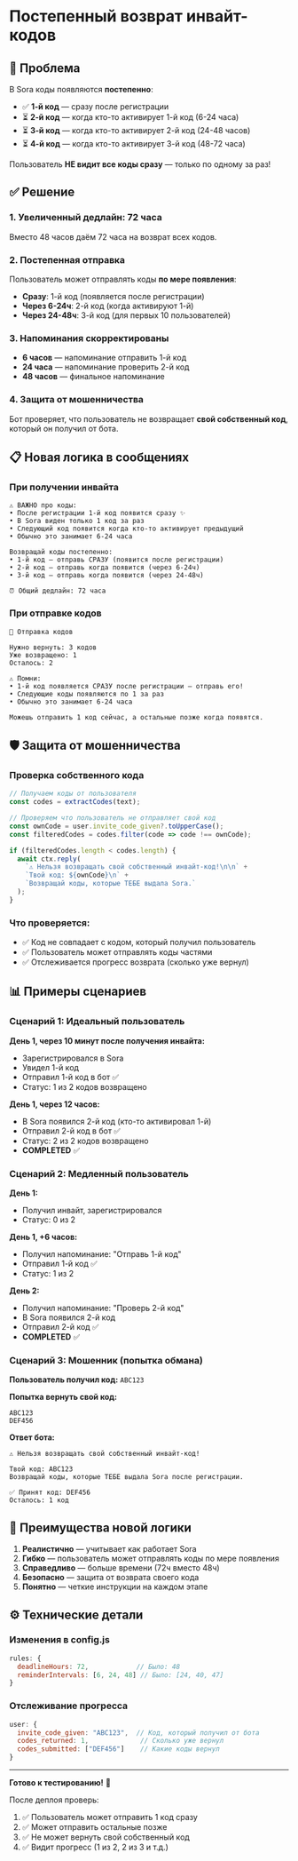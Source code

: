 # Постепенный возврат инвайт-кодов

## 🎯 Проблема

В Sora коды появляются **постепенно**:
- ✅ **1-й код** — сразу после регистрации
- ⏳ **2-й код** — когда кто-то активирует 1-й код (6-24 часа)
- ⏳ **3-й код** — когда кто-то активирует 2-й код (24-48 часов)
- ⏳ **4-й код** — когда кто-то активирует 3-й код (48-72 часа)

Пользователь **НЕ видит все коды сразу** — только по одному за раз!

## ✅ Решение

### 1. Увеличенный дедлайн: 72 часа
Вместо 48 часов даём 72 часа на возврат всех кодов.

### 2. Постепенная отправка
Пользователь может отправлять коды **по мере появления**:
- **Сразу**: 1-й код (появляется после регистрации)
- **Через 6-24ч**: 2-й код (когда активируют 1-й)
- **Через 24-48ч**: 3-й код (для первых 10 пользователей)

### 3. Напоминания скорректированы
- **6 часов** — напоминание отправить 1-й код
- **24 часа** — напоминание проверить 2-й код
- **48 часов** — финальное напоминание

### 4. Защита от мошенничества
Бот проверяет, что пользователь не возвращает **свой собственный код**, который он получил от бота.

## 📋 Новая логика в сообщениях

### При получении инвайта

```
⚠️ ВАЖНО про коды:
• После регистрации 1-й код появится сразу ✨
• В Sora виден только 1 код за раз
• Следующий код появится когда кто-то активирует предыдущий
• Обычно это занимает 6-24 часа

Возвращай коды постепенно:
• 1-й код — отправь СРАЗУ (появится после регистрации)
• 2-й код — отправь когда появится (через 6-24ч)
• 3-й код — отправь когда появится (через 24-48ч)

⏰ Общий дедлайн: 72 часа
```

### При отправке кодов

```
📨 Отправка кодов

Нужно вернуть: 3 кодов
Уже возвращено: 1
Осталось: 2

⚠️ Помни: 
• 1-й код появляется СРАЗУ после регистрации — отправь его!
• Следующие коды появляются по 1 за раз
• Обычно это занимает 6-24 часа

Можешь отправить 1 код сейчас, а остальные позже когда появятся.
```

## 🛡️ Защита от мошенничества

### Проверка собственного кода

```javascript
// Получаем коды от пользователя
const codes = extractCodes(text);

// Проверяем что пользователь не отправляет свой код
const ownCode = user.invite_code_given?.toUpperCase();
const filteredCodes = codes.filter(code => code !== ownCode);

if (filteredCodes.length < codes.length) {
  await ctx.reply(
    `⚠️ Нельзя возвращать свой собственный инвайт-код!\n\n` +
    `Твой код: ${ownCode}\n` +
    `Возвращай коды, которые ТЕБЕ выдала Sora.`
  );
}
```

### Что проверяется:
- ✅ Код не совпадает с кодом, который получил пользователь
- ✅ Пользователь может отправлять коды частями
- ✅ Отслеживается прогресс возврата (сколько уже вернул)

## 📊 Примеры сценариев

### Сценарий 1: Идеальный пользователь

**День 1, через 10 минут после получения инвайта:**
- Зарегистрировался в Sora
- Увидел 1-й код
- Отправил 1-й код в бот ✅
- Статус: 1 из 2 кодов возвращено

**День 1, через 12 часов:**
- В Sora появился 2-й код (кто-то активировал 1-й)
- Отправил 2-й код в бот ✅
- Статус: 2 из 2 кодов возвращено
- **COMPLETED** ✅

### Сценарий 2: Медленный пользователь

**День 1:**
- Получил инвайт, зарегистрировался
- Статус: 0 из 2

**День 1, +6 часов:**
- Получил напоминание: "Отправь 1-й код"
- Отправил 1-й код ✅
- Статус: 1 из 2

**День 2:**
- Получил напоминание: "Проверь 2-й код"
- В Sora появился 2-й код
- Отправил 2-й код ✅
- **COMPLETED** ✅

### Сценарий 3: Мошенник (попытка обмана)

**Пользователь получил код:** `ABC123`

**Попытка вернуть свой код:**
```
ABC123
DEF456
```

**Ответ бота:**
```
⚠️ Нельзя возвращать свой собственный инвайт-код!

Твой код: ABC123
Возвращай коды, которые ТЕБЕ выдала Sora после регистрации.

✅ Принят код: DEF456
Осталось: 1 код
```

## 🎯 Преимущества новой логики

1. **Реалистично** — учитывает как работает Sora
2. **Гибко** — пользователь может отправлять коды по мере появления
3. **Справедливо** — больше времени (72ч вместо 48ч)
4. **Безопасно** — защита от возврата своего кода
5. **Понятно** — четкие инструкции на каждом этапе

## ⚙️ Технические детали

### Изменения в config.js
```javascript
rules: {
  deadlineHours: 72,            // Было: 48
  reminderIntervals: [6, 24, 48] // Было: [24, 40, 47]
}
```

### Отслеживание прогресса
```javascript
user: {
  invite_code_given: "ABC123",  // Код, который получил от бота
  codes_returned: 1,             // Сколько уже вернул
  codes_submitted: ["DEF456"]    // Какие коды вернул
}
```

---

**Готово к тестированию!** 🚀

После деплоя проверь:
1. ✅ Пользователь может отправить 1 код сразу
2. ✅ Может отправить остальные позже
3. ✅ Не может вернуть свой собственный код
4. ✅ Видит прогресс (1 из 2, 2 из 3 и т.д.)

